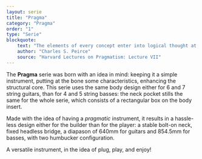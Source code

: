 ```yaml
---
layout: serie
title: "Pragma"
category: "Pragma"
order: "1"
type: "Serie"
blockquote:
    text: "The elements of every concept enter into logical thought at the gate of perception and make their exit at the gate of purposive action."
    author: "Charles S. Peirce"
    source: "Harvard Lectures on Pragmatism: Lecture VII"
---
```


The **Pragma** serie was born with an idea in mind: keeping it a simple instrument, putting at the bone some characteristics, enhancing the structural core. This serie uses the same body design either for 6 and 7 string guitars, than for 4 and 5 string basses: the neck pocket stills the same for the whole serie, which consists of a rectangular box on the body insert.

Made with the idea of having a *pragmatic* instrument, it results in a hassle-less design either for the builder than for the player: a stable bolt-on neck, fixed headless bridge, a diapason of 640mm for guitars and 854.5mm for basses, with two humbucker configuration. 

A versatile instrument, in the idea of plug, play, and enjoy!